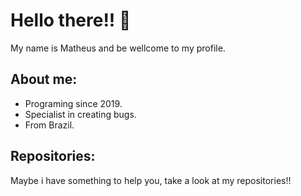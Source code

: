 <h1>Hello there!! 👋</h1>
My name is Matheus and be wellcome to my profile.

## About me:
- Programing since 2019.
- Specialist in creating bugs.
- From Brazil.

## Repositories:
Maybe i have something to help you, take a look at my repositories!!
